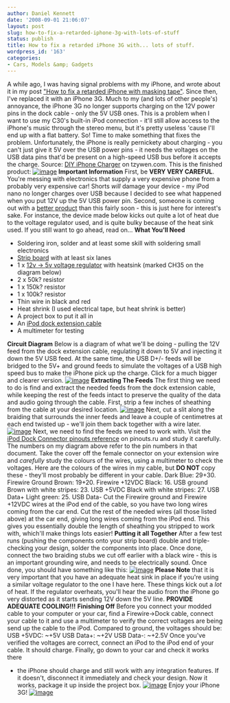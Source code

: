 ```yaml
---
author: Daniel Kennett
date: '2008-09-01 21:06:07'
layout: post
slug: how-to-fix-a-retarded-iphone-3g-with-lots-of-stuff
status: publish
title: How to fix a retarded iPhone 3G with... lots of stuff.
wordpress_id: '163'
categories:
- Cars, Models &amp; Gadgets
---
```


A while ago, I was having signal problems with my iPhone, and wrote
about it in my post ["How to fix a retarded iPhone with masking tape"](http://danielkennett.org/?p=65). Since then, I've replaced it
with an iPhone 3G. Much to my (and lots of other people's) annoyance,
the iPhone 3G no longer supports charging on the 12V power pins in the
dock cable - only the 5V USB ones. This is a problem when I want to use
my C30's built-in iPod connection - it'll still allow access to the
iPhone's music through the stereo menu, but it's pretty useless 'cause
I'll end up with a flat battery. So! Time to make something that fixes
the problem. Unfortunately, the iPhone is really pernickety about
charging - you can't just give it 5V over the USB power pins - it needs
the voltages on the USB data pins that'd be present on a high-speed USB
bus before it accepts the charge. Source: [DIY iPhone Charger](http://www.tzywen.com/modules.php?name=News&file=article&sid=683)
on tzywen.com. This is the finished product:
[![image](http://danielkennett.org/wp-content/uploads/2008/09/img_3978.jpg "iPod converter box finished")](http://danielkennett.org/wp-content/uploads/2008/09/img_3978.jpg)
**Important Information** First, be **VERY VERY CAREFUL**. You're
messing with electronics that supply a very expensive phone from a
probably very expensive car! Shorts *will* damage your device - my iPod
nano no longer charges over USB because I decided to see what happened
when you put 12V up the 5V USB power pin. Second, someone is coming out
with a [better product](http://www.cablejive.com/iphone_3g_charge_converter.html) than
this fairly soon - this is just here for interest's sake. For instance,
the device made below kicks out quite a lot of heat due to the voltage
regulator used, and is quite bulky because of the heat sink used. If you
still want to go ahead, read on... **What You'll Need**

-   Soldering iron, solder and at least some skill with soldering small
    electronics
-   [Strip board](http://www.maplin.co.uk/module.aspx?ModuleNo=1917&doy=1m9)
    with at least six lanes
-   1 x [12v -\> 5v voltage regulator](http://www.maplin.co.uk/Search.aspx?criteria=CH35) with
    heatsink (marked CH35 on the diagram below)
-   2 x 50k? resistor
-   1 x 150k? resistor
-   1 x 100k? resistor
-   Thin wire in black and red
-   Heat shrink (I used electrical tape, but heat shrink is better)
-   A project box to put it all in
-   An [iPod dock extension cable](http://www.cablejive.com/extendercable.html)
-   A multimeter for testing

**Circuit Diagram** Below is a diagram of what we'll be doing - pulling
the 12V feed from the dock extension cable, regulating it down to 5V and
injecting it down the 5V USB feed. At the same time, the USB D+/- feeds
will be bridged to the 5V+ and ground feeds to simulate the voltages of
a USB high speed bus to make the iPhone pick up the charge. Click for a
much bigger and clearer version.
[![image](http://danielkennett.org/wp-content/uploads/2008/09/firewire-usb-charging.png "Circuit Diagram")](http://danielkennett.org/wp-content/uploads/2008/09/firewire-usb-charging.png)
**Extracting The Feeds** The first thing we need to do is find and
extract the needed feeds from the dock extension cable, while keeping
the rest of the feeds intact to preserve the quality of the data and
audio going through the cable. First, strip a few inches of sheathing
from the cable at your desired location.
[![image](http://danielkennett.org/wp-content/uploads/2008/09/img_3925.jpg "Stripping the sheathing")](http://danielkennett.org/wp-content/uploads/2008/09/img_3925.jpg)
Next, cut a slit along the braiding that surrounds the inner feeds and
leave a couple of centimetres at each end twisted up - we'll join them
back together with a wire later.
[![image](http://danielkennett.org/wp-content/uploads/2008/09/img_3927.jpg "Feeds")](http://danielkennett.org/wp-content/uploads/2008/09/img_3927.jpg)
Next, we need to find the feeds we need to work with. Visit the [iPod
Dock Connector pinouts
reference](http://pinouts.ru/Devices/ipod_pinout.shtml) on pinouts.ru
and study it carefully. The numbers on my diagram above refer to the pin
numbers in that document. Take the cover off the female connector on
your extension wire and *carefully* study the colours of the wires,
using a multimeter to check the voltages. Here are the colours of the
wires in my cable, but **DO NOT** copy these - they'll most probably be
different in your cable. Dark Blue: 29+30. Firewire Ground Brown: 19+20.
Firewire +12VDC Black: 16. USB ground Brown with white stripes: 23. USB
+5VDC Black with white stripes: 27. USB Data+ Light green: 25. USB Data-
Cut the Firewire ground and Firewire +12VDC wires at the iPod end of the
cable, so you have two long wires coming from the car end. Cut the rest
of the needed wires (all those listed above) at the car end, giving long
wires coming from the iPod end. This gives you essentially double the
length of sheathing you stripped to work with, which'll make things lots
easier! **Putting it all Together** After a few test runs (pushing the
components onto your strip board) double and triple-checking your
design, solder the components into place. Once done, connect the two
braiding stubs we cut off earlier with a black wire - this is an
important grounding wire, and needs to be electrically sound. Once done,
you should have something like this:
[![image](http://danielkennett.org/wp-content/uploads/2008/09/img_3979.jpg "Completed Board")](http://danielkennett.org/wp-content/uploads/2008/09/img_3979.jpg)
**Please Note** that it is very important that you have an adequate heat
sink in place if you're using a similar voltage regulator to the one I
have here. These things kick out a *lot* of heat. If the regulator
overheats, you'll hear the audio from the iPhone go very distorted as it
starts sending 12V down the 5V line. **PROVIDE ADEQUATE COOLING!!!**
**Finishing Off** Before you connect your modded cable to your computer
or your car, find a Firewire-\>Dock cable, connect your cable to it and
use a multimeter to verify the correct voltages are being send up the
cable to the iPod. Compared to ground, the voltages should be: USB
+5VDC: \~+5V USB Data+: \~+2V USB Data-: \~+2.5V Once you've verified
the voltages are correct, connect an iPod to the iPod end of your cable.
It should charge. Finally, go down to your car and check it works there
- the iPhone should charge and still work with any integration features.
If it doesn't, disconnect it immediately and check your design. Now it
works, package it up inside the project box.
[![image](http://danielkennett.org/wp-content/uploads/2008/09/img_3980.jpg "Project Box")](http://danielkennett.org/wp-content/uploads/2008/09/img_3980.jpg)
Enjoy your iPhone 3G!
[![image](http://danielkennett.org/wp-content/uploads/2008/09/img_3976.jpg "Working!")](http://danielkennett.org/wp-content/uploads/2008/09/img_3976.jpg)

